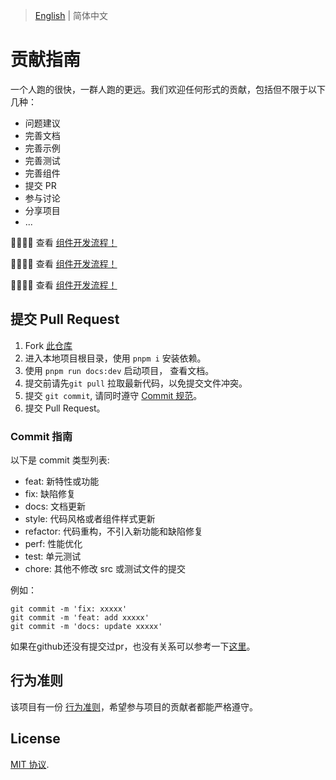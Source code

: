 > [English](./CONTRIBUTING.md) | 简体中文

# 贡献指南

一个人跑的很快，一群人跑的更远。我们欢迎任何形式的贡献，包括但不限于以下几种：

* 问题建议
* 完善文档
* 完善示例
* 完善测试
* 完善组件
* 提交 PR
* 参与讨论
* 分享项目
* ...


🍉🍉🍉🍉 查看 [组件开发流程！](https://github.com/tsinghua-lau/fusion-ui/tree/master/playground#readme)

🍉🍉🍉🍉 查看 [组件开发流程！](https://github.com/tsinghua-lau/fusion-ui/tree/master/playground#readme)

🍉🍉🍉🍉 查看 [组件开发流程！](https://github.com/tsinghua-lau/fusion-ui/tree/master/playground#readme)


## 提交 Pull Request

1. Fork [此仓库](https://github.com/tsinghua-lau/fusion-ui)
2. 进入本地项目根目录，使用 `pnpm i` 安装依赖。
3. 使用 `pnpm run docs:dev` 启动项目， 查看文档。
4. 提交前请先```git pull``` 拉取最新代码，以免提交文件冲突。
5. 提交 ```git commit```, 请同时遵守 [Commit 规范](#Commit-指南)。
6. 提交 Pull Request。


### Commit 指南

以下是 commit 类型列表:

- feat: 新特性或功能
- fix: 缺陷修复
- docs: 文档更新
- style: 代码风格或者组件样式更新
- refactor: 代码重构，不引入新功能和缺陷修复
- perf: 性能优化
- test: 单元测试
- chore: 其他不修改 src 或测试文件的提交

例如：
```
git commit -m 'fix: xxxxx'
git commit -m 'feat: add xxxxx'
git commit -m 'docs: update xxxxx'
```
如果在github还没有提交过pr，也没有关系可以参考一下[这里](https://blog.csdn.net/gentleman_hua/article/details/123816150?ops_request_misc=%257B%2522request%255Fid%2522%253A%2522169199126416800188573391%2522%252C%2522scm%2522%253A%252220140713.130102334.pc%255Fblog.%2522%257D&request_id=169199126416800188573391&biz_id=0&utm_medium=distribute.pc_search_result.none-task-blog-2~blog~first_rank_ecpm_v1~rank_v31_ecpm-1-123816150-null-null.268^v1^koosearch&utm_term=pr&spm=1018.2226.3001.4450)。


## 行为准则

该项目有一份 [行为准则](./CODE_OF_CONDUCT.md)，希望参与项目的贡献者都能严格遵守。

## License

[MIT 协议](./LICENSE).
